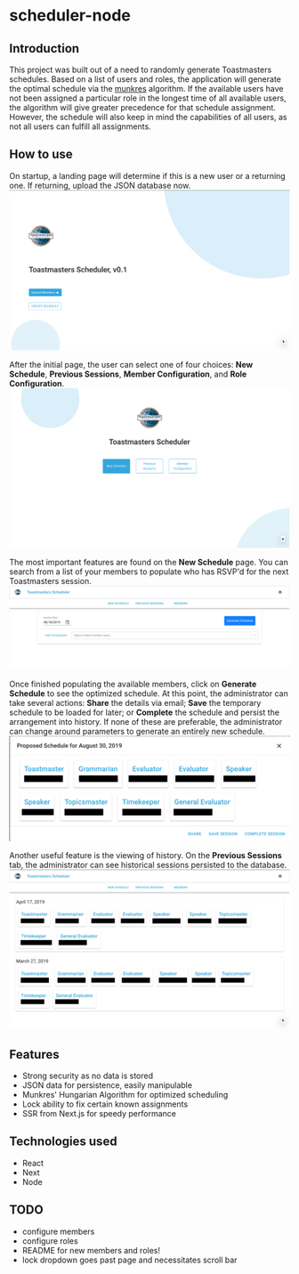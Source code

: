 # scheduler-node

## Introduction
This project was built out of a need to randomly generate Toastmasters schedules. Based on a list of users and roles, the application will generate the optimal schedule via the [munkres](https://en.wikipedia.org/wiki/Hungarian_algorithm) algorithm. If the available users have not been assigned a particular role in the longest time of all available users, the algorithm will give greater precedence for that schedule assignment. However, the schedule will also keep in mind the capabilities of all users, as not all users can fulfill all assignments.

## How to use 

On startup, a landing page will determine if this is a new user or a returning one. If returning, upload the JSON database now.
![initial-page](screenshots/initial.png)

After the initial page, the user can select one of four choices: **New Schedule**, **Previous Sessions**, **Member Configuration**, and **Role Configuration**.
![landing-page](screenshots/landing.png)

The most important features are found on the **New Schedule** page. You can search from a list of your members to populate who has RSVP'd for the next Toastmasters session.
![new-schedule-page](screenshots/new-schedule-page.png)

Once finished populating the available members, click on **Generate Schedule** to see the optimized schedule. At this point, the administrator can take several actions: **Share** the details via email; **Save** the temporary schedule to be loaded for later; or **Complete** the schedule and persist the arrangement into history. If none of these are preferable, the administrator can change around parameters to generate an entirely new schedule.
![generated-results-dialog](screenshots/generated-schedule-dialog.png)

Another useful feature is the viewing of history. On the **Previous Sessions** tab, the administrator can see historical sessions persisted to the database.
![previous-sessions](screenshots/previous-sessions.png)


## Features
- Strong security as no data is stored
- JSON data for persistence, easily manipulable
- Munkres' Hungarian Algorithm for optimized scheduling
- Lock ability to fix certain known assignments
- SSR from Next.js for speedy performance

## Technologies used
- React
- Next
- Node 

## TODO
- configure members
- configure roles
- README for new members and roles!
- lock dropdown goes past page and necessitates scroll bar
